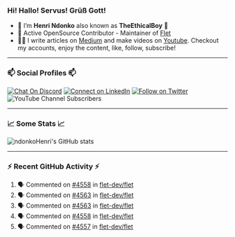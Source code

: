 ### Hi! Hallo! Servus! Grüß Gott!

- 🙂  I’m **Henri Ndonko** also known as **TheEthicalBoy** 👾
- 🚀  Active OpenSource Contributor - Maintainer of [Flet](https://github.com/flet-dev/flet) 
- 👨‍🏫  I write articles on [Medium](https://ndonkohenri.medium.com/) and make videos on [Youtube](https://youtube.com/@ndonkoHenri). Checkout my accounts, enjoy the content, like, follow, subscribe!

---

### 📫 Social Profiles 📫

[![Chat On Discord](https://img.shields.io/badge/--discord?label=Username=the_ethical_boy&logo=Discord&style=social)](https://github.com/ndonkoHenri) 
[![Connect on LinkedIn](https://img.shields.io/badge/--linkedin?label=LinkedIn&logo=LinkedIn&style=social)](https://www.linkedin.com/in/ndonkohenri) 
[![Follow on Twitter](https://img.shields.io/badge/--twitter?label=Twitter&logo=Twitter&style=social)](https://twitter.com/ndonkoHenri)
![YouTube Channel Subscribers](https://img.shields.io/youtube/channel/subscribers/UC2j9sVx0O7M8CebjMtyCuNQ?style=social&label=Youtube&link=https%3A%2F%2Fyoutube.com%2F%40ndonkoHenri)

---

### 📈 Some Stats 📈

<!-- <a href="https://github.com/ndonkoHenri">
<img src="https://github.com/ndonkoHenri/github-stats/blob/master/generated/overview.svg#gh-dark-mode-only" />
<img src="https://github.com/ndonkoHenri/github-stats/blob/master/generated/languages.svg#gh-dark-mode-only" />
<img src="https://github.com/ndonkoHenri/github-stats/blob/master/generated/overview.svg#gh-light-mode-only" />
<img src="https://github.com/ndonkoHenri/github-stats/blob/master/generated/languages.svg#gh-light-mode-only" />
</a> -->

<!-- ![ndonkoHenri's GitHub stats](https://github-readme-stats.vercel.app/api?username=ndonkoHenri&show_icons=true) -->

![ndonkoHenri's GitHub stats](https://github-readme-stats.vercel.app/api?username=ndonkoHenri&theme=tokyonight&show_icons=true&title_color=fff&text_color=fff)

<!-- [![Top Langs](https://github-readme-stats.vercel.app/api/top-langs/?username=ndonkoHenri)](https://github.com/ndonkoHenri/github-readme-stats) -->

---

### :zap: Recent GitHub Activity :zap:

<!--START_SECTION:activity-->
1. 🗣 Commented on [#4558](https://github.com/flet-dev/flet/pull/4558#issuecomment-2542665098) in [flet-dev/flet](https://github.com/flet-dev/flet)
2. 🗣 Commented on [#4563](https://github.com/flet-dev/flet/issues/4563#issuecomment-2542664218) in [flet-dev/flet](https://github.com/flet-dev/flet)
3. 🗣 Commented on [#4563](https://github.com/flet-dev/flet/issues/4563#issuecomment-2542661422) in [flet-dev/flet](https://github.com/flet-dev/flet)
4. 🗣 Commented on [#4558](https://github.com/flet-dev/flet/pull/4558#issuecomment-2542658899) in [flet-dev/flet](https://github.com/flet-dev/flet)
5. 🗣 Commented on [#4557](https://github.com/flet-dev/flet/pull/4557#issuecomment-2542614121) in [flet-dev/flet](https://github.com/flet-dev/flet)
<!--END_SECTION:activity-->
